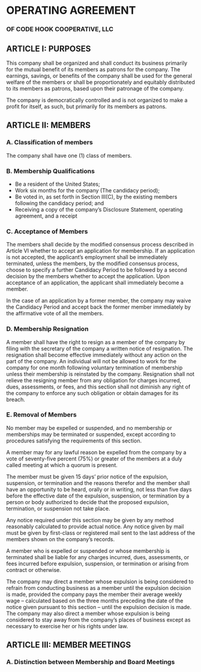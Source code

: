 # OPERATING AGREEMENT
### OF CODE HOOK COOPERATIVE, LLC

## ARTICLE I: PURPOSES
This company shall be organized and shall conduct its business primarily for the mutual benefit of its members as patrons for the company. The earnings, savings, or benefits of the company shall be used for the general welfare of the members or shall be proportionately and equitably distributed to its members as patrons, based upon their patronage of the company.

The company is democratically controlled and is not organized to make a profit for itself, as such, but primarily for its members as patrons.

## ARTICLE II: MEMBERS
### A. Classification of members
The company shall have one (1) class of members.

### B. Membership Qualifications
- Be a resident of the United States;
- Work six months for the company (The candidacy period);
- Be voted in, as set forth in Section III(C), by the existing members following the candidacy period; and
- Receiving a copy of the company’s Disclosure Statement, operating agreement, and a receipt 

### C. Acceptance of Members
The members shall decide by the modified consensus process described in Article VI whether to accept an application for membership.  If an application is not accepted, the applicant’s employment shall be immediately terminated, unless the members, by the modified consensus process, choose to specify a further Candidacy Period to be followed by a second decision by the members whether to accept the application.  Upon acceptance of an application, the applicant shall immediately become a member.

In the case of an application by a former member, the company may waive the Candidacy Period and accept back the former member immediately by the affirmative vote of all the members.

### D. Membership Resignation
A member shall have the right to resign as a member of the company by filing with the secretary of the company a written notice of resignation.  The resignation shall become effective immediately without any action on the part of the company.  An individual will not be allowed to work for the company for one month following voluntary termination of membership unless their membership is reinstated by the company.  Resignation shall not relieve the resigning member from any obligation for charges incurred, dues, assessments, or fees, and this section shall not diminish any right of the company to enforce any such obligation or obtain damages for its breach.

### E. Removal of Members
No member may be expelled or suspended, and no membership or memberships may be terminated or suspended, except according to procedures satisfying the requirements of this section.

A member may for any lawful reason be expelled from the company by a vote of seventy-five percent (75%) or greater of the members at a duly called meeting at which a quorum is present.

The member must be given 15 days’ prior notice of the expulsion, suspension, or termination and the reasons therefor and the member shall have an opportunity to be heard, orally or in writing, not less than five days before the effective date of the expulsion, suspension, or termination by a person or body authorized to decide that the proposed expulsion, termination, or suspension not take place.

Any notice required under this section may be given by any method reasonably calculated to provide actual notice.  Any notice given by mail must be given by first-class or registered mail sent to the last address of the members shown on the company’s records.

A member who is expelled or suspended or whose membership is terminated shall be liable for any charges incurred, dues, assessments, or fees incurred before expulsion, suspension, or termination or arising from contract or otherwise.

The company may direct a member whose expulsion is being considered to refrain from conducting business as a member until the expulsion decision is made, provided the company pays the member their average weekly wage – calculated based on the three months preceding the date of the notice given pursuant to this section – until the expulsion decision is made.  The company may also direct a member whose expulsion is being considered to stay away from the company’s places of business except as necessary to exercise her or his rights under law.

## ARTICLE III: MEMBER MEETINGS

### A. Distinction between Membership and Board Meetings